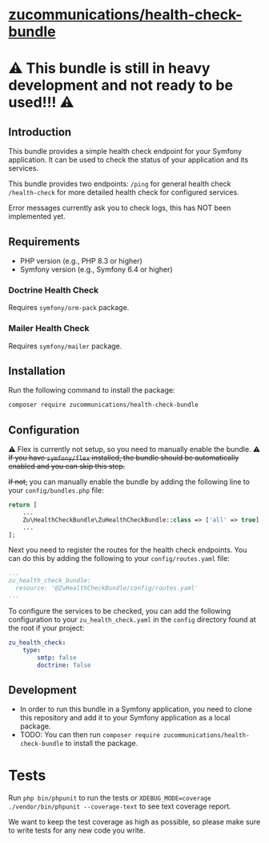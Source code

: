 # [zucommunications/health-check-bundle](https://packagist.org/packages/zucommunications/health-check-bundle)
# ⚠️ This bundle is still in heavy development and not ready to be used!!! ⚠️
## Introduction

This bundle provides a simple health check endpoint for your Symfony application. It can be used to check the status of 
your application and its services.

This bundle provides two endpoints:
`/ping` for general health check
`/health-check` for more detailed health check for configured services.

Error messages currently ask you to check logs, this has NOT been implemented yet.

## Requirements

- PHP version (e.g., PHP 8.3 or higher)
- Symfony version (e.g., Symfony 6.4 or higher)

### Doctrine Health Check
Requires `symfony/orm-pack` package.

### Mailer Health Check
Requires `symfony/mailer` package.

## Installation

Run the following command to install the package:

```bash
composer require zucommunications/health-check-bundle
```

## Configuration
⚠️ Flex is currently not setup, so you need to manually enable the bundle. ⚠️
~~If you have `symfony/flex` installed, the bundle should be automatically enabled and you can skip this step.~~

~~If not,~~ you can manually enable the bundle by adding the following line to your `config/bundles.php` file:

```php
return [
    ...
    Zu\HealthCheckBundle\ZuHealthCheckBundle::class => ['all' => true],
    ...
];
```

Next you need to register the routes for the health check endpoints. You can do this by adding the following to your `config/routes.yaml` file:

```yaml
...
zu_health_check_bundle:
  resource: '@ZuHealthCheckBundle/config/routes.yaml'
...
```

To configure the services to be checked, you can add the following configuration to your `zu_health_check.yaml` in the `config` directory found at the root if your project:
```yaml
zu_health_check:
    type:
        smtp: false
        doctrine: false
```

## Development
 - In order to run this bundle in a Symfony application, you need to clone this repository and add it to your Symfony application as a local package.
 - TODO: You can then run `composer require zucommunications/health-check-bundle` to install the package.

# Tests
Run `php bin/phpunit` to run the tests or `XDEBUG_MODE=coverage ./vendor/bin/phpunit --coverage-text` to see text coverage report.

We want to keep the test coverage as high as possible, so please make sure to write tests for any new code you write.
